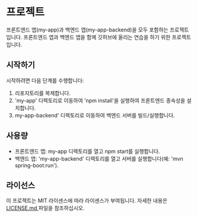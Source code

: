 # 프로젝트

프론트엔드 앱(my-app)과 백엔드 앱(my-app-backend)을 모두 포함하는 프로젝트입니다.
프론트엔드 앱과 백엔드 앱을 함께 깃허브에 올리는 연습을 하기 위한 프로젝트입니다.

## 시작하기

시작하려면 다음 단계를 수행합니다:

1. 리포지토리를 복제합니다.
2. 'my-app' 디렉토리로 이동하여 'npm install'을 실행하여 프론트엔드 종속성을 설치합니다.
3. my-app-backend' 디렉토리로 이동하여 백엔드 서버를 빌드/실행합니다.

## 사용량

- 프론트엔드 앱: my-app 디렉토리를 열고 npm start를 실행합니다.
- 백엔드 앱: 'my-app-backend' 디렉토리를 열고 서버를 실행합니다(예: 'mvn spring-boot:run').

## 라이선스

이 프로젝트는 MIT 라이센스에 따라 라이센스가 부여됩니다. 자세한 내용은 [LICENSE.md ](LICENSE.md ) 파일을 참조하십시오.

